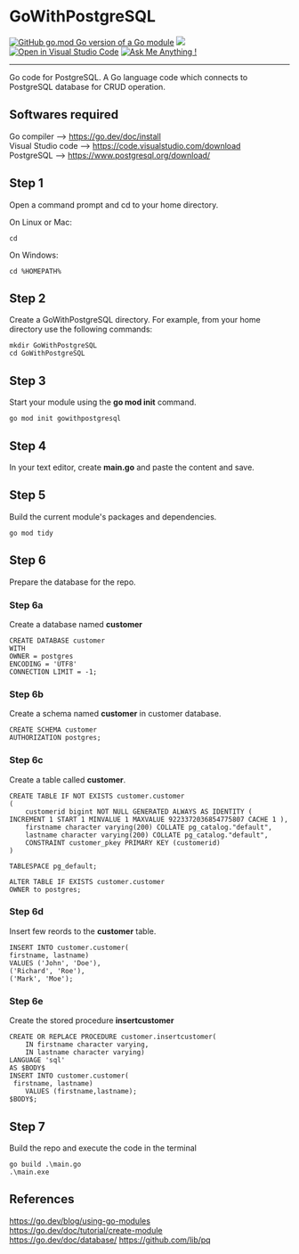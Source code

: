 # GoWithPostgreSQL
[![GitHub go.mod Go version of a Go module](https://img.shields.io/github/go-mod/go-version/gomods/athens.svg)](https://github.com/gomods/athens)
<img src="https://img.shields.io/badge/PostgreSQL-316192?style=for-the-badge&logo=postgresql&logoColor=white">
[![Open in Visual Studio Code](https://open.vscode.dev/badges/open-in-vscode.svg)](https://open.vscode.dev/Naereen/badges)
[![Ask Me Anything !](https://img.shields.io/badge/Ask%20me-anything-1abc9c.svg)](https://GitHub.com/Naereen/ama)
________________________

 Go code for PostgreSQL. A Go language code which connects to PostgreSQL database for CRUD operation.

## Softwares required
Go compiler --> https://go.dev/doc/install  
Visual Studio code --> https://code.visualstudio.com/download  
PostgreSQL --> https://www.postgresql.org/download/  

## Step 1
Open a command prompt and cd to your home directory.  
  
  On Linux or Mac:  
    
    cd

  On Windows:  

    cd %HOMEPATH%

## Step 2
Create a GoWithPostgreSQL directory.
    For example, from your home directory use the following commands:

    mkdir GoWithPostgreSQL
    cd GoWithPostgreSQL

## Step 3
Start your module using the **go mod init** command.

    go mod init gowithpostgresql

## Step 4
In your text editor, create **main.go** and paste the content and save.

## Step 5
Build the current module's packages and dependencies.

    go mod tidy

## Step 6
Prepare the database for the repo.

### Step 6a
Create a database named **customer**

    CREATE DATABASE customer
    WITH 
    OWNER = postgres
    ENCODING = 'UTF8'
    CONNECTION LIMIT = -1;

### Step 6b
Create a schema named **customer** in customer database.

    CREATE SCHEMA customer
    AUTHORIZATION postgres;
   
### Step 6c
Create a table called **customer**.

    CREATE TABLE IF NOT EXISTS customer.customer
    (
        customerid bigint NOT NULL GENERATED ALWAYS AS IDENTITY ( INCREMENT 1 START 1 MINVALUE 1 MAXVALUE 9223372036854775807 CACHE 1 ),
        firstname character varying(200) COLLATE pg_catalog."default",
        lastname character varying(200) COLLATE pg_catalog."default",
        CONSTRAINT customer_pkey PRIMARY KEY (customerid)
    )

    TABLESPACE pg_default;

    ALTER TABLE IF EXISTS customer.customer
    OWNER to postgres;

### Step 6d
Insert few reords to the **customer** table.

    INSERT INTO customer.customer(
	firstname, lastname)
	VALUES ('John', 'Doe'),
	('Richard', 'Roe'),
	('Mark', 'Moe');

### Step 6e
Create the stored procedure **insertcustomer**

    CREATE OR REPLACE PROCEDURE customer.insertcustomer(
	    IN firstname character varying,
	    IN lastname character varying)
    LANGUAGE 'sql'
    AS $BODY$
    INSERT INTO customer.customer(
	 firstname, lastname)
		VALUES (firstname,lastname);
    $BODY$;

## Step 7
Build the repo and execute the code in the terminal

    go build .\main.go
    .\main.exe

## References
https://go.dev/blog/using-go-modules  
https://go.dev/doc/tutorial/create-module  
https://go.dev/doc/database/
https://github.com/lib/pq